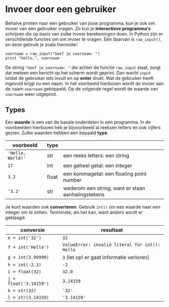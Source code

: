 # Invoer door een gebruiker

Behalve printen naar een gebruiker van jouw programma, kun je ook om invoer van een gebruiker vragen. Zo kun je **interactieve programma's** schrijven die op basis van zulke invoer berekeningen doen. In Python zijn er verschillende functies om om invoer te vragen. Eén daarvan is `raw_input()`, en deze gebruik je zoals hieronder:

	voornaam = raw_input("Geef je voornaam: ")
	print "Hallo,", voornaam

De string `"Geef je voornaam: "` die achter de functie `raw_input` staat, zorgt dat meteen een bericht op het scherm wordt geprint. Dan wacht `input` totdat de gebruiker iets invult en op **enter** drukt. Wat de gebruiker heeft ingevuld krijgt nu een naam. In het voorbeeld hierboven wordt de invoer aan de naam `voornaam` gekoppeld. Op de volgende regel wordt de waarde van `voornaam` weer uitgeprint.

## Types

Een **waarde** is een van de basale onderdelen in een programma. In de voorbeelden hierboven heb je bijvoorbeeld al reeksen letters en ook cijfers gezien. Zulke waarden hebben een bepaald **type**:

| voorbeeld             | type  |                                                    |  
| --------------------- | ----- | -------------------------------------------------- |  
| `'Hello, World!'` | str   | een reeks letters: een string                      |  
| `17`                | int   | een geheel getal: een integer                      |  
| `3.2`               | float | een kommagetal: een floating point number          |  
| `'3.2'`             | str   | wederom een string, want er staan aanhalingstekens |  

Je kunt waarden ook **converteren**. Gebruik `int()` om een waarde naar een integer om te zetten. Tenminste, als het kan, want anders wordt er geklaagd:

| conversie        | resultaat                                      |  
| ---------------- | ---------------------------------------------- |  
| `e = int('32')`        | `32`                                           |  
| `f = int('Hello')`     | `ValueError: invalid literal for int(): Hello` |  
| `g = int(3.99999)`     | `3` (let op! er gaat informatie verloren)      |  
| `h = int(-2.3)`        | `-2`                                           |  
| `i = float(32)`        | `32.0`                                         |  
| `j = float('3.14159')` | `3.14159`                                      |  
| `k = str(32)`          | `'32'`                                         |  
| `l = str(3.14159)`     | `'3.14159'`                                    |  
